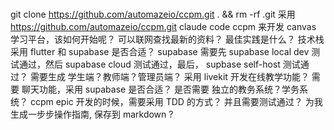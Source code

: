 #
git clone https://github.com/automazeio/ccpm.git . && rm -rf .git
采用 https://github.com/automazeio/ccpm.git claude code ccpm 来开发 canvas 学习平台，该如何开始呢？
可以联网查找最新的资料？
最佳实践是什么？
技术栈采用 flutter 和 supabase 是否合适？
supabase 需要先 supabase local dev 测试通过，然后 supabase cloud 测试通过，最后， supbase self-host 测试通过？ 
需要生成 学生端？教师端？管理员端？
采用 livekit 开发在线教学功能？
需要 聊天功能，采用 supabase 是否合适？
是否需要 独立的教务系统？学务系统？
ccpm epic 开发的时候，需要采用 TDD 的方式？
并且需要测试通过？
为我生成一步步操作指南, 保存到 markdown ?